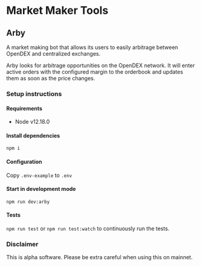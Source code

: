 # Market Maker Tools

## Arby
A market making bot that allows its users to easily arbitrage between OpenDEX and centralized exchanges.

Arby looks for arbitrage opportunities on the OpenDEX network. It will enter active orders with the configured margin to the orderbook and updates them as soon as the price changes.

### Setup instructions

#### Requirements
- Node v12.18.0

#### Install dependencies
`npm i`

#### Configuration
Copy `.env-example` to `.env`

#### Start in development mode
`npm run dev:arby`

#### Tests
`npm run test`
or
`npm run test:watch` to continuously run the tests.

### Disclaimer
This is alpha software. Please be extra careful when using this on mainnet.
